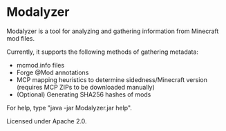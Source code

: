 # Modalyzer

Modalyzer is a tool for analyzing and gathering information from Minecraft mod files.

Currently, it supports the following methods of gathering metadata:

* mcmod.info files
* Forge @Mod annotations
* MCP mapping heuristics to determine sidedness/Minecraft version (requires MCP ZIPs to be downloaded manually)
* (Optional) Generating SHA256 hashes of mods

For help, type "java -jar Modalyzer.jar help".

Licensed under Apache 2.0.
